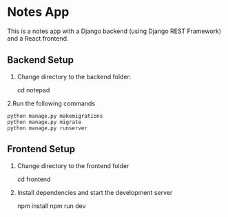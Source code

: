 # Notes App

This is a notes app with a Django backend (using Django REST Framework) and a React frontend.

## Backend Setup

1. Change directory to the backend folder:

    cd notepad

2.Run the following commands
    
    python manage.py makemigrations
    python manage.py migrate
    python manage.py runserver

## Frontend Setup
1. Change directory to the frontend folder

    cd frontend

2. Install dependencies and start the development server

    npm install
    npm run dev